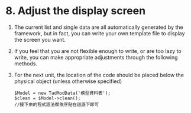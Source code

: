 # 8. Adjust the display screen



1. The current list and single data are all automatically generated by the framework, but in fact, you can write your own template file to display the screen you want.
2. If you feel that you are not flexible enough to write, or are too lazy to write, you can make appropriate adjustments through the following methods.
3. For the next unit, the location of the code should be placed below the physical object \(unless otherwise specified\)

   ```text
   $Model = new TadModData('模型資料表');
   $clean = $Model->clean();
   //接下來的程式語法都依序貼在這底下即可
   ```

